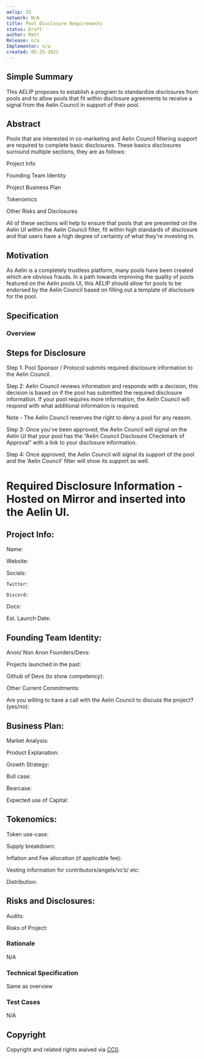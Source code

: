 ```yaml
---
aelip: 25
network: N/A
title: Pool Disclosure Requirements
status: Draft
author: Matt
Release: n/a
Implementor: n/a
created: 05-25-2022
---
```


## Simple Summary

This AELIP proposes to establish a program to standardize disclosures from pools and to allow pools that fit within disclosure agreements to receive a signal from the Aelin Council in support of their pool.

## Abstract

Pools that are interested in co-marketing and Aelin Council filtering support are required to complete basic disclosures. These basics disclosures surround multiple sections, they are as follows:

Project Info

Founding Team Identity

Project Business Plan

Tokenomics

Other Risks and Disclosures

All of these sections will help to ensure that pools that are presented on the Aelin UI within the Aelin Council filter, fit within high standards of disclosure and that users have a high degree of certainty of what they're investing in.

## Motivation

As Aelin is a completely trustless platform, many pools have been created which are obvious frauds. In a path towards improving the quality of pools featured on the Aelin pools UI, this AELIP should allow for pools to be endorsed by the Aelin Council based on filling out a template of disclosure for the pool.

## Specification

### Overview

## Steps for Disclosure

Step 1: Pool Sponsor / Protocol submits required disclosure information to the Aelin Council.

Step 2: Aelin Council reviews information and responds with a decision, this decision is based on if the pool has submitted the required disclosure information. If your pool requires more information, the Aelin Council will respond with what additional information is required.

Note - The Aelin Council reserves the right to deny a pool for any reason.

Step 3: Once you’ve been approved, the Aelin Council will signal on the Aelin UI that your pool has the “Aelin Council Disclosure Checkmark of Approval” with a link to your disclosure information.

Step 4: Once approved, the Aelin Council will signal its support of the pool and the ‘Aelin Council’ filter will show its support as well.

# Required Disclosure Information - Hosted on Mirror and inserted into the Aelin UI.

## Project Info:

Name:

Website:

Socials:

```
Twitter:

Discord:

```

Docs:

Est. Launch Date:

## Founding Team Identity:

Anon/ Non Anon Founders/Devs:

Projects launched in the past:

Github of Devs (to show competency):

Other Current Commitments:

Are you willing to have a call with the Aelin Council to discuss the project? (yes/no):

## Business Plan:

Market Analysis:

Product Explanation:

Growth Strategy:

Bull case:

Bearcase:

Expected use of Capital:

## Tokenomics:

Token use-case:

Supply breakdown:

Inflation and Fee allocation (if applicable fee):

Vesting information for contributors/angels/vc’s/ etc:

Distribution:

## Risks and Disclosures:

Audits:

Risks of Project:

### Rationale

N/A

### Technical Specification

Same as overview

### Test Cases

N/A

## Copyright

Copyright and related rights waived via [CC0](https://creativecommons.org/publicdomain/zero/1.0/).
